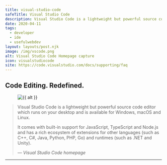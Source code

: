 ```yaml
---
title: visual-studio-code
safeTitle: Visual Studio Code
description: Visual Studio Code is a lightweight but powerful source code editor which runs on your desktop and is available for Windows, macOS and Linux.
date: 2020-04-11
tags:
  - developer
  - ide
  - usefulwebdev
layout: layouts/post.njk
image: /img/vscode.png
alt: Visual Studio Code Homepage capture
icon: visualstudiocode
site: https://code.visualstudio.com/docs/supporting/faq
---
```


<div class="box">

## Code Editing. Redefined.

<figure class="image">
<img alt="{{ alt }}" src="{{ image }}">
</figure>

> Visual Studio Code is a lightweight but powerful source code editor which runs on your desktop and is available for Windows, macOS and Linux.
>
> It comes with built-in support for JavaScript, TypeScript and Node.js and has a rich ecosystem of extensions for other languages (such as C++, C#, Java, Python, PHP, Go) and runtimes (such as .NET and Unity).
>
> <cite>&mdash; Visual Studio Code homepage</cite>

</div>

---